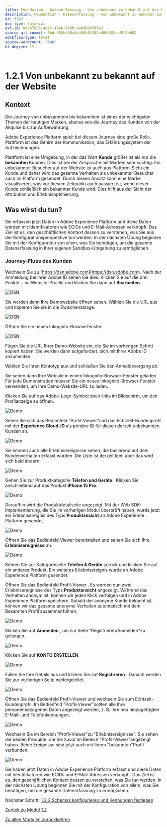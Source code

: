 ```yaml
---
title: Foundation - Datenerfassung - Von unbekannt zu bekannt auf der Website
description: Foundation - Datenerfassung - Von unbekannt zu bekannt auf der Website
kt: 5342
doc-type: tutorial
exl-id: 08cb7892-4e1c-4646-9e3b-8ab008dfd947
source-git-commit: 8bdcd03bd38a6da98b82439ad86482cad5f4e684
workflow-type: tm+mt
source-wordcount: '746'
ht-degree: 1%

---
```


# 1.2.1 Von unbekannt zu bekannt auf der Website

## Kontext

Die Journey von unbekanntem bis bekanntem ist eines der wichtigsten Themen der heutigen Marken, ebenso wie die Journey des Kunden von der Akquise bis zur Aufbewahrung.

Adobe Experience Platform spielt bei diesem Journey eine große Rolle. Plattform ist das Gehirn der Kommunikation, das Erfahrungssystem der Aufzeichnungen.

Plattform ist eine Umgebung, in der das Wort **Kunde** größer ist als nur die **bekannten** Kunden. Dies ist bei der Ansprache mit Marken sehr wichtig: Ein unbekannter Besucher auf der Website ist auch aus Platform-Sicht ein Kunde und daher wird das gesamte Verhalten als unbekannter Besucher auch an Platform gesendet. Durch diesen Ansatz kann eine Marke visualisieren, was vor diesem Zeitpunkt auch passiert ist, wenn dieser Kunde schließlich ein bekannter Kunde wird. Dies hilft aus der Sicht der Attribution und Erlebnisoptimierung.

## Was wirst du tun?

Sie erfassen jetzt Daten in Adobe Experience Platform und diese Daten werden mit Identifikatoren wie ECIDs und E-Mail-Adressen verknüpft. Das Ziel ist es, den geschäftlichen Kontext dessen zu verstehen, was Sie aus der Konfigurationsperspektive tun werden. In der nächsten Übung beginnen Sie mit der Konfiguration von allem, was Sie benötigen, um die gesamte Datenerfassung in Ihrer eigenen Sandbox-Umgebung zu ermöglichen.

### Journey-Fluss des Kunden

Wechseln Sie zu [https://dsn.adobe.com](https://dsn.adobe.com). Nach der Anmeldung bei Ihrer Adobe ID sehen Sie dies. Klicken Sie auf die drei Punkte **..** im Website-Projekt und klicken Sie dann auf **Bearbeiten**.

![DSN](./../../gettingstarted/gettingstarted/images/web8.png)

Sie werden dann Ihre Demowebsite öffnen sehen. Wählen Sie die URL aus und kopieren Sie sie in die Zwischenablage.

![DSN](./../../gettingstarted/gettingstarted/images/web3.png)

Öffnen Sie ein neues Inkognito-Browserfenster.

![DSN](./../../gettingstarted/gettingstarted/images/web4.png)

Fügen Sie die URL Ihrer Demo-Website ein, die Sie im vorherigen Schritt kopiert haben. Sie werden dann aufgefordert, sich mit Ihrer Adobe ID anzumelden.

Wählen Sie Ihren Kontotyp aus und schließen Sie den Anmeldevorgang ab.

Sie sehen dann Ihre Website in einem Inkognito-Browser-Fenster geladen. Für jede Demonstration müssen Sie ein neues Inkognito-Browser-Fenster verwenden, um Ihre Demo-Website-URL zu laden.

Klicken Sie auf das Adobe-Logo-Symbol oben links im Bildschirm, um den Profilanzeige zu öffnen.

![Demo](./images/pv1.png)

Sehen Sie sich das Bedienfeld &quot;Profil-Viewer&quot;und das Echtzeit-Kundenprofil mit der **Experience Cloud-ID** als primäre ID für diesen derzeit unbekannten Kunden an.

![Demo](./images/pv2.png)

Sie können auch alle Erlebnisereignisse sehen, die basierend auf dem Kundenverhalten erfasst wurden. Die Liste ist derzeit leer, aber das wird sich bald ändern.

![Demo](./images/pv3.png)

Gehen Sie zur Produktkategorie **Telefon und Geräte** . Klicken Sie anschließend auf das Produkt **iPhone 15 Pro**.

![Demo](./images/pv4.png)

Daraufhin wird die Produktdetailseite angezeigt. Mit der Web SDK-Implementierung, die Sie im vorherigen Modul überprüft haben, wurde jetzt ein Erlebnisereignis des Typs **Produktansicht** an Adobe Experience Platform gesendet.

![Demo](./images/pv5.png)

Öffnen Sie das Bedienfeld Viewer bereitstellen und sehen Sie sich Ihre **Erlebnisereignisse** an.

![Demo](./images/pv6.png)

Kehren Sie zur Kategorieseite **Telefon &amp; Geräte** zurück und klicken Sie auf ein anderes Produkt. Ein weiteres Erlebnisereignis wurde an Adobe Experience Platform gesendet.

Öffnen Sie das Bedienfeld Profil-Viewer . Es werden nun zwei Erlebnisereignisse des Typs **Produktansicht** angezeigt. Während das Verhalten anonym ist, können wir jeden Klick verfolgen und in Adobe Experience Platform speichern. Sobald der anonyme Kunde bekannt ist, können wir das gesamte anonyme Verhalten automatisch mit dem Bekannten Profil zusammenführen.

![Demo](./images/pv7.png)

Klicken Sie auf **Anmelden** , um zur Seite &quot;Registrieren/Anmelden&quot;zu gelangen.

![Demo](./images/pv8.png)

Klicken Sie auf **KONTO ERSTELLEN**.

![Demo](./images/pv9.png)

Füllen Sie Ihre Details aus und klicken Sie auf **Registrieren** . Danach werden Sie zur vorherigen Seite weitergeleitet.

![Demo](./images/pv10.png)

Öffnen Sie das Bedienfeld Profil-Viewer und wechseln Sie zum Echtzeit-Kundenprofil. Im Bedienfeld &quot;Profil-Viewer&quot;sollten alle Ihre personenbezogenen Daten angezeigt werden, z. B. Ihre neu hinzugefügten E-Mail- und Telefonkennungen.

![Demo](./images/pv11.png)

Wechseln Sie im Bereich &quot;Profil-Viewer&quot;zu &quot;Erlebnisereignisse&quot;. Sie sehen die beiden Produkte, die Sie zuvor im Bereich &quot;Profil-Viewer&quot;angezeigt haben. Beide Ereignisse sind jetzt auch mit Ihrem &quot;bekannten&quot;Profil verbunden.

![Demo](./images/pv12.png)

Sie haben jetzt Daten in Adobe Experience Platform erfasst und diese Daten mit Identifikatoren wie ECIDs und E-Mail-Adressen verknüpft. Das Ziel ist es, den geschäftlichen Kontext dessen zu verstehen, was Sie tun werden. In der nächsten Übung beginnen Sie mit der Konfiguration von allem, was Sie benötigen, um die gesamte Datenerfassung zu ermöglichen.

Nächster Schritt: [1.2.2 Schemas konfigurieren und Kennungen festlegen](./ex2.md)

[Zurück zu Modul 1.2](./data-ingestion.md)

[Zu allen Modulen zurückkehren](../../../overview.md)
